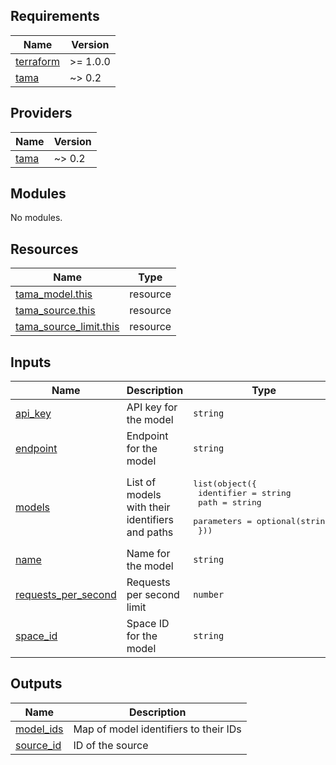 <!-- BEGIN_TF_DOCS -->
## Requirements

| Name | Version |
|------|---------|
| <a name="requirement_terraform"></a> [terraform](#requirement\_terraform) | >= 1.0.0 |
| <a name="requirement_tama"></a> [tama](#requirement\_tama) | ~> 0.2 |

## Providers

| Name | Version |
|------|---------|
| <a name="provider_tama"></a> [tama](#provider\_tama) | ~> 0.2 |

## Modules

No modules.

## Resources

| Name | Type |
|------|------|
| [tama_model.this](https://registry.terraform.io/providers/upmaru/tama/latest/docs/resources/model) | resource |
| [tama_source.this](https://registry.terraform.io/providers/upmaru/tama/latest/docs/resources/source) | resource |
| [tama_source_limit.this](https://registry.terraform.io/providers/upmaru/tama/latest/docs/resources/source_limit) | resource |

## Inputs

| Name | Description | Type | Default | Required |
|------|-------------|------|---------|:--------:|
| <a name="input_api_key"></a> [api\_key](#input\_api\_key) | API key for the model | `string` | n/a | yes |
| <a name="input_endpoint"></a> [endpoint](#input\_endpoint) | Endpoint for the model | `string` | n/a | yes |
| <a name="input_models"></a> [models](#input\_models) | List of models with their identifiers and paths | <pre>list(object({<br/>    identifier = string<br/>    path       = string<br/>    parameters = optional(string)<br/>  }))</pre> | n/a | yes |
| <a name="input_name"></a> [name](#input\_name) | Name for the model | `string` | n/a | yes |
| <a name="input_requests_per_second"></a> [requests\_per\_second](#input\_requests\_per\_second) | Requests per second limit | `number` | `10` | no |
| <a name="input_space_id"></a> [space\_id](#input\_space\_id) | Space ID for the model | `string` | n/a | yes |

## Outputs

| Name | Description |
|------|-------------|
| <a name="output_model_ids"></a> [model\_ids](#output\_model\_ids) | Map of model identifiers to their IDs |
| <a name="output_source_id"></a> [source\_id](#output\_source\_id) | ID of the source |
<!-- END_TF_DOCS -->